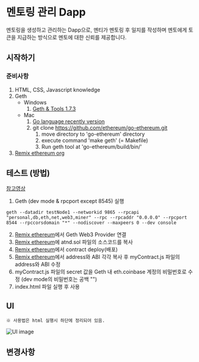 # 멘토링 관리 Dapp

멘토링을 생성하고 관리하는 Dapp으로, 멘티가 멘토링 후 일지를 작성하며 멘토에게 토큰을 지급하는 방식으로 멘토에 대한 신뢰를 제공합니다.

## 시작하기

### 준비사항

1. HTML, CSS, Javascript knowledge
2. Geth
   * Windows
     1. [Geth & Tools 1.7.3](https://geth.ethereum.org/downloads/)
   * Mac
     1. [Go language recently version](https://golang.org/dl/)
     2. git clone https://github.com/ethereum/go-ethereum.git
        1. move directory to 'go-ethereum' directory
        2. execute command 'make geth' (= Makefile)
        3. Run geth tool at 'go-ethereum/build/bin/'
3. [Remix ethereum org](http://remix.ethereum.org/)

## 테스트 (방법)

[참고영상](https://youtu.be/YbMikJvbBJU)

1. Geth (dev mode & rpcport except 8545) 실행
```
geth --datadir testNode1 --networkid 9865 --rpcapi "personal,db,eth,net,web3,miner" --rpc --rpcaddr "0.0.0.0" --rpcport 8544 --rpccorsdomain "*" --nodiscover --maxpeers 0 --dev console
```
2. [Remix ethereum](http://remix.ethereum.org/)에서 Geth Web3 Provider 연결
3. [Remix ethereum](http://remix.ethereum.org/)에 atnd.sol 파일의 소스코드를 복사
4. [Remix ethereum](http://remix.ethereum.org/)에서 contract deploy(배포)
5. [Remix ethereum](http://remix.ethereum.org/)에서 address와 ABI 각각 복사 후 myContract.js 파일의 address와 ABI 수정
6. myContract.js 파일의 secret 값을 Geth 내 eth.coinbase 계정의 비밀번호로 수정 (dev mode의 비밀번호는 공백 "")
7. index.html 파일 실행 후 사용

## UI
```
※ 사용법은 html 실행시 하단에 정리되어 있음.
```
![UI image](https://github.com/pby2017/study-ment-geth-dapp/blob/master/image/UI.png)

## 변경사항